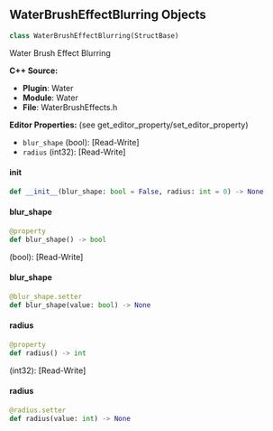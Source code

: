 ## WaterBrushEffectBlurring Objects

```python
class WaterBrushEffectBlurring(StructBase)
```

Water Brush Effect Blurring

**C++ Source:**

- **Plugin**: Water
- **Module**: Water
- **File**: WaterBrushEffects.h

**Editor Properties:** (see get_editor_property/set_editor_property)

- ``blur_shape`` (bool):  [Read-Write]
- ``radius`` (int32):  [Read-Write]

<a id="unreal.WaterBrushEffectBlurring.__init__"></a>

#### __init__

```python
def __init__(blur_shape: bool = False, radius: int = 0) -> None
```

<a id="unreal.WaterBrushEffectBlurring.blur_shape"></a>

#### blur_shape

```python
@property
def blur_shape() -> bool
```

(bool):  [Read-Write]

<a id="unreal.WaterBrushEffectBlurring.blur_shape"></a>

#### blur_shape

```python
@blur_shape.setter
def blur_shape(value: bool) -> None
```

<a id="unreal.WaterBrushEffectBlurring.radius"></a>

#### radius

```python
@property
def radius() -> int
```

(int32):  [Read-Write]

<a id="unreal.WaterBrushEffectBlurring.radius"></a>

#### radius

```python
@radius.setter
def radius(value: int) -> None
```

<a id="unreal.WaterFalloffSettings"></a>